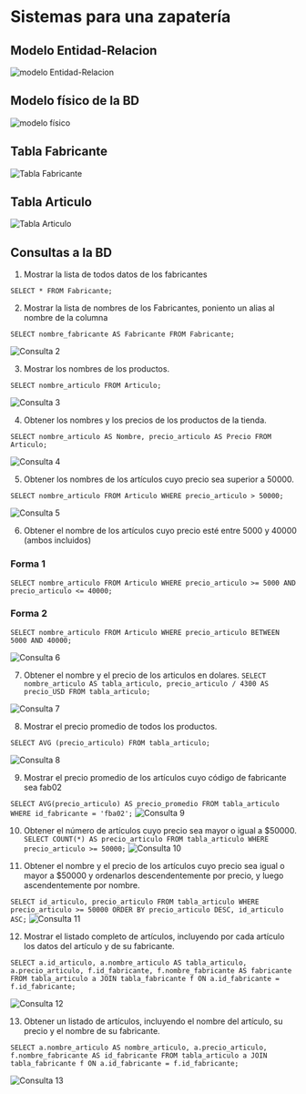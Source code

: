 # Sistemas para una zapatería

## Modelo Entidad-Relacion

![modelo Entidad-Relacion](img/bd_zapateria.png "Modelo Entidad-Relación")

## Modelo físico de la BD

![modelo físico](img/modelo_fisico.png "Modelo físico de la BD")

## Tabla Fabricante

![Tabla Fabricante](img/tabla_fabricante.png "Tabla Fabricante")

## Tabla Articulo
![Tabla Articulo](img/tabla_articulo.png "Tabla Articulo")

## Consultas a la BD

1. Mostrar la lista de todos datos de los fabricantes

`SELECT * FROM Fabricante;`

2. Mostrar la lista de nombres de los Fabricantes, poniento un alias al nombre de la columna

`SELECT nombre_fabricante AS Fabricante FROM Fabricante;`

![Consulta 2](img/consulta_2.png "Consulta 2")

3. Mostrar los nombres de los productos.

`SELECT nombre_articulo FROM Articulo;`

![Consulta 3](img/consulta_3.png "Consulta 3")

4. Obtener los nombres y los precios de los productos de la tienda.

`SELECT nombre_articulo AS Nombre, precio_articulo AS Precio FROM Articulo;`

![Consulta 4](img/consulta_4.png "Consulta 4")

5. Obtener los nombres de los artículos cuyo precio sea superior a 50000.

`SELECT nombre_articulo FROM Articulo WHERE precio_articulo > 50000;`

![Consulta 5](img/consulta_5.png  "Consulta 5")

6. Obtener el nombre de los artículos cuyo precio esté entre 5000 y 40000 (ambos incluidos)

### Forma 1
`SELECT nombre_articulo FROM Articulo WHERE precio_articulo >= 5000 AND precio_articulo <= 40000;`

### Forma 2
`SELECT nombre_articulo FROM Articulo WHERE precio_articulo BETWEEN 5000 AND 40000;`

![Consulta 6](img/consulta_6.png  "Consulta 6")

7. Obtener el nombre y el precio de los articulos en dolares.
`SELECT nombre_articulo AS tabla_articulo, precio_articulo / 4300 AS precio_USD FROM tabla_articulo;`

![Consulta 7]( img/consulta_7.png  "Consulta 7")

8. Mostrar el precio promedio de todos los productos.

`SELECT AVG (precio_articulo) FROM tabla_articulo;`

![Consulta 8 ]( img/consulta_8.png  "Consulta 8")

9. Mostrar el precio promedio de los artículos cuyo código de fabricante sea fab02

`SELECT AVG(precio_articulo) AS precio_promedio FROM tabla_articulo WHERE id_fabricante = 'fba02';`
![Consulta 9 ]( img/consulta_9.png  "Consulta 9")

10. Obtener el número de artículos cuyo precio sea mayor o igual a $50000.
`SELECT COUNT(*) AS precio_articulo FROM tabla_articulo WHERE precio_articulo >= 50000;`
![Consulta 10 ]( img/consulta_10.png  "Consulta 10")

11. Obtener el nombre y el precio de los artículos cuyo precio sea igual o mayor a $50000 y ordenarlos descendentemente por precio, y luego ascendentemente por nombre.

`SELECT id_articulo, precio_articulo FROM tabla_articulo WHERE precio_articulo >= 50000 ORDER BY precio_articulo DESC, id_articulo ASC;`
![Consulta 11 ]( img/consulta_11.png  "Consulta 11")

12. Mostrar el listado completo de artículos, incluyendo por cada artículo los datos del artículo y de su fabricante.

`SELECT a.id_articulo, a.nombre_articulo AS tabla_articulo, a.precio_articulo, f.id_fabricante, f.nombre_fabricante AS fabricante FROM tabla_articulo a JOIN tabla_fabricante f ON a.id_fabricante = f.id_fabricante;`

![Consulta 12 ]( img/consulta_12.png  "Consulta 12")

13. Obtener un listado de artículos, incluyendo el nombre del artículo, su precio y el nombre de su fabricante.

`SELECT a.nombre_articulo AS nombre_articulo, a.precio_articulo, f.nombre_fabricante AS id_fabricante FROM tabla_articulo a JOIN tabla_fabricante f ON a.id_fabricante = f.id_fabricante;`

![Consulta 13 ]( img/consulta_13.png  "Consulta 13")


